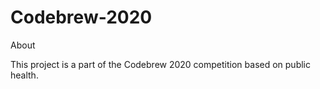 # Codebrew-2020
About

This project is a part of the Codebrew 2020 competition based on public health.
